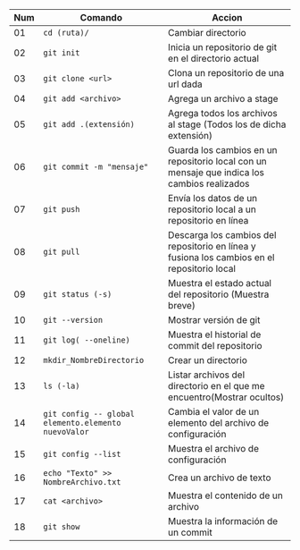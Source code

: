 | Num | Comando | Accion |
| --- | ------- | ------ |
| 01  |   `cd (ruta)/` | Cambiar directorio |
| 02  | `git init` | Inicia un repositorio de git en el directorio actual |
| 03  | `git clone <url> `| Clona un repositorio de una url dada |
| 04  | `git add <archivo>` | Agrega un archivo a stage |
| 05  | `git add .(extensión)` | Agrega todos los archivos al stage (Todos los de dicha extensión) |
| 06  | `git commit -m "mensaje"` | Guarda los cambios en un repositorio local con un mensaje que indica los cambios realizados |
| 07  | `git push` | Envía los datos de un repositorio local a un repositorio en línea |
| 08  | `git pull` | Descarga los cambios del repositorio en línea y fusiona los cambios en el repositorio local |
| 09  | `git status (-s)` | Muestra el estado actual del repositorio  (Muestra breve) |
| 10  | `git --version` | Mostrar versión de git |
| 11  | `git log( --oneline)` | Muestra el historial de commit del repositorio |
| 12  | `mkdir_NombreDirectorio` | Crear un directorio |
| 13  | `ls (-la)` | Listar archivos del directorio en el que me encuentro(Mostrar ocultos) |
| 14 | `git config -- global elemento.elemento nuevoValor` | Cambia el valor de un elemento del archivo de configuración |
| 15 | `git config --list` | Muestra el archivo de configuración |
| 16 | `echo "Texto" >> NombreArchivo.txt` | Crea un archivo de texto |
| 17 | `cat <archivo>` | Muestra el contenido de un archivo |
| 18  | `git show` | Muestra la información de un commit |


